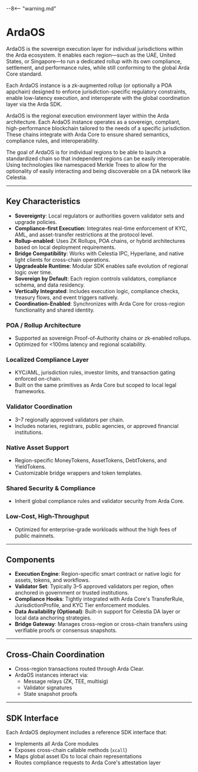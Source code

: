 --8<-- "warning.md"

# ArdaOS

ArdaOS is the sovereign execution layer for individual jurisdictions within the Arda ecosystem. It enables each region—such as the UAE, United States, or Singapore—to run a dedicated rollup with its own compliance, settlement, and performance rules, while still conforming to the global Arda Core standard.

Each ArdaOS instance is a zk-augmented rollup (or optionally a POA appchain) designed to enforce jurisdiction-specific regulatory constraints, enable low-latency execution, and interoperate with the global coordination layer via the Arda SDK.

ArdaOS is the regional execution environment layer within the Arda architecture. Each ArdaOS instance operates as a sovereign, compliant, high-performance blockchain tailored to the needs of a specific jurisdiction. These chains integrate with Arda Core to ensure shared semantics, compliance rules, and interoperability.

The goal of ArdaOS is for individual regions to be able to launch a standardized chain so that independent regions can be easily interoperable. Using technologies like namespaced Merkle Trees to allow for the optionality of easily interacting and being discoverable on a DA network like Celestia.

---

## Key Characteristics

- **Sovereignty**: Local regulators or authorities govern validator sets and upgrade policies.
- **Compliance-first Execution**: Integrates real-time enforcement of KYC, AML, and asset-transfer restrictions at the protocol level.
- **Rollup-enabled**: Uses ZK Rollups, POA chains, or hybrid architectures based on local deployment requirements.
- **Bridge Compatibility**: Works with Celestia IPC, Hyperlane, and native light clients for cross-chain operations.
- **Upgradeable Runtime**: Modular SDK enables safe evolution of regional logic over time.
- **Sovereign by Default**: Each region controls validators, compliance schema, and data residency.
- **Vertically Integrated**: Includes execution logic, compliance checks, treasury flows, and event triggers natively.
- **Coordination-Enabled**: Synchronizes with Arda Core for cross-region functionality and shared identity.

### POA / Rollup Architecture

- Supported as sovereign Proof-of-Authority chains or zk-enabled rollups.
- Optimized for <100ms latency and regional scalability.

### Localized Compliance Layer

- KYC/AML, jurisdiction rules, investor limits, and transaction gating enforced on-chain.
- Built on the same primitives as Arda Core but scoped to local legal frameworks.

### Validator Coordination

- 3–7 regionally approved validators per chain.
- Includes notaries, registrars, public agencies, or approved financial institutions.

### Native Asset Support

- Region-specific MoneyTokens, AssetTokens, DebtTokens, and YieldTokens.
- Customizable bridge wrappers and token templates.

### Shared Security & Compliance

- Inherit global compliance rules and validator security from Arda Core.

### Low-Cost, High-Throughput

- Optimized for enterprise-grade workloads without the high fees of public mainnets.

---

## Components

- **Execution Engine**: Region-specific smart contract or native logic for assets, tokens, and workflows.
- **Validator Set**: Typically 3–5 approved validators per region, often anchored in government or trusted institutions.
- **Compliance Hooks**: Tightly integrated with Arda Core's TransferRule, JurisdictionProfile, and KYC Tier enforcement modules.
- **Data Availability (Optional)**: Built-in support for Celestia DA layer or local data anchoring strategies.
- **Bridge Gateway**: Manages cross-region or cross-chain transfers using verifiable proofs or consensus snapshots.

---

## Cross-Chain Coordination

- Cross-region transactions routed through Arda Clear.
- ArdaOS instances interact via:
  - Message relays (ZK, TEE, multisig)
  - Validator signatures
  - State snapshot proofs

---

## SDK Interface

Each ArdaOS deployment includes a reference SDK interface that:

- Implements all Arda Core modules
- Exposes cross-chain callable methods (`xcall`)
- Maps global asset IDs to local chain representations
- Routes compliance requests to Arda Core's attestation layer
